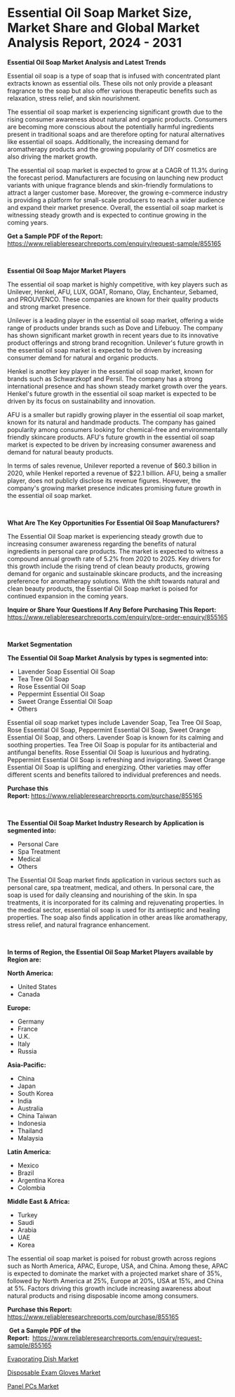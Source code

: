 <p><h1>Essential Oil Soap Market Size, Market Share and Global Market Analysis Report, 2024 - 2031</h1></p><p><strong>Essential Oil Soap Market Analysis and Latest Trends</strong></p>
<p><p>Essential oil soap is a type of soap that is infused with concentrated plant extracts known as essential oils. These oils not only provide a pleasant fragrance to the soap but also offer various therapeutic benefits such as relaxation, stress relief, and skin nourishment.</p><p>The essential oil soap market is experiencing significant growth due to the rising consumer awareness about natural and organic products. Consumers are becoming more conscious about the potentially harmful ingredients present in traditional soaps and are therefore opting for natural alternatives like essential oil soaps. Additionally, the increasing demand for aromatherapy products and the growing popularity of DIY cosmetics are also driving the market growth.</p><p>The essential oil soap market is expected to grow at a CAGR of 11.3% during the forecast period. Manufacturers are focusing on launching new product variants with unique fragrance blends and skin-friendly formulations to attract a larger customer base. Moreover, the growing e-commerce industry is providing a platform for small-scale producers to reach a wider audience and expand their market presence. Overall, the essential oil soap market is witnessing steady growth and is expected to continue growing in the coming years.</p></p>
<p><strong>Get a Sample PDF of the Report:&nbsp;</strong> <a href="https://www.reliableresearchreports.com/enquiry/request-sample/855165">https://www.reliableresearchreports.com/enquiry/request-sample/855165</a></p>
<p>&nbsp;</p>
<p><strong>Essential Oil Soap Major Market Players</strong></p>
<p><p>The essential oil soap market is highly competitive, with key players such as Unilever, Henkel, AFU, LUX, GOAT, Romano, Olay, Enchanteur, Sebamed, and PROUVENCO. These companies are known for their quality products and strong market presence.</p><p>Unilever is a leading player in the essential oil soap market, offering a wide range of products under brands such as Dove and Lifebuoy. The company has shown significant market growth in recent years due to its innovative product offerings and strong brand recognition. Unilever's future growth in the essential oil soap market is expected to be driven by increasing consumer demand for natural and organic products.</p><p>Henkel is another key player in the essential oil soap market, known for brands such as Schwarzkopf and Persil. The company has a strong international presence and has shown steady market growth over the years. Henkel's future growth in the essential oil soap market is expected to be driven by its focus on sustainability and innovation.</p><p>AFU is a smaller but rapidly growing player in the essential oil soap market, known for its natural and handmade products. The company has gained popularity among consumers looking for chemical-free and environmentally friendly skincare products. AFU's future growth in the essential oil soap market is expected to be driven by increasing consumer awareness and demand for natural beauty products.</p><p>In terms of sales revenue, Unilever reported a revenue of $60.3 billion in 2020, while Henkel reported a revenue of $22.1 billion. AFU, being a smaller player, does not publicly disclose its revenue figures. However, the company's growing market presence indicates promising future growth in the essential oil soap market.</p></p>
<p>&nbsp;</p>
<p><strong>What Are The Key Opportunities For Essential Oil Soap Manufacturers?</strong></p>
<p><p>The Essential Oil Soap market is experiencing steady growth due to increasing consumer awareness regarding the benefits of natural ingredients in personal care products. The market is expected to witness a compound annual growth rate of 5.2% from 2020 to 2025. Key drivers for this growth include the rising trend of clean beauty products, growing demand for organic and sustainable skincare products, and the increasing preference for aromatherapy solutions. With the shift towards natural and clean beauty products, the Essential Oil Soap market is poised for continued expansion in the coming years.</p></p>
<p><strong>Inquire or Share Your Questions If Any Before Purchasing This Report:</strong> <a href="https://www.reliableresearchreports.com/enquiry/pre-order-enquiry/855165">https://www.reliableresearchreports.com/enquiry/pre-order-enquiry/855165</a></p>
<p>&nbsp;</p>
<p><strong>Market Segmentation</strong></p>
<p><strong>The Essential Oil Soap Market Analysis by types is segmented into:</strong></p>
<p><ul><li>Lavender Soap Essential Oil Soap</li><li>Tea Tree Oil Soap</li><li>Rose Essential Oil Soap</li><li>Peppermint Essential Oil Soap</li><li>Sweet Orange Essential Oil Soap</li><li>Others</li></ul></p>
<p><p>Essential oil soap market types include Lavender Soap, Tea Tree Oil Soap, Rose Essential Oil Soap, Peppermint Essential Oil Soap, Sweet Orange Essential Oil Soap, and others. Lavender Soap is known for its calming and soothing properties. Tea Tree Oil Soap is popular for its antibacterial and antifungal benefits. Rose Essential Oil Soap is luxurious and hydrating. Peppermint Essential Oil Soap is refreshing and invigorating. Sweet Orange Essential Oil Soap is uplifting and energizing. Other varieties may offer different scents and benefits tailored to individual preferences and needs.</p></p>
<p><strong>Purchase this Report:&nbsp;</strong><a href="https://www.reliableresearchreports.com/purchase/855165">https://www.reliableresearchreports.com/purchase/855165</a></p>
<p>&nbsp;</p>
<p><strong>The Essential Oil Soap Market Industry Research by Application is segmented into:</strong></p>
<p><ul><li>Personal Care</li><li>Spa Treatment</li><li>Medical</li><li>Others</li></ul></p>
<p><p>The Essential Oil Soap market finds application in various sectors such as personal care, spa treatment, medical, and others. In personal care, the soap is used for daily cleansing and nourishing of the skin. In spa treatments, it is incorporated for its calming and rejuvenating properties. In the medical sector, essential oil soap is used for its antiseptic and healing properties. The soap also finds application in other areas like aromatherapy, stress relief, and natural fragrance enhancement.</p></p>
<p>&nbsp;</p>
<p><strong>In terms of Region, the Essential Oil Soap Market Players available by Region are:</strong></p>
<p>
    <p> <strong> North America: </strong>
        <ul>
            <li>United States</li>
            <li>Canada</li>
        </ul>
        </p> 
    <p> <strong> Europe: </strong>
        <ul>
            <li>Germany</li>
            <li>France</li>
            <li>U.K.</li>
            <li>Italy</li>
            <li>Russia</li>
        </ul>
        </p> 
    <p> <strong> Asia-Pacific: </strong>
        <ul>
            <li>China</li>
            <li>Japan</li>
            <li>South Korea</li>
            <li>India</li>
            <li>Australia</li>
            <li>China Taiwan</li>
            <li>Indonesia</li>
            <li>Thailand</li>
            <li>Malaysia</li>
        </ul>
        </p> 
    <p> <strong> Latin America: </strong>
        <ul>
            <li>Mexico</li>
            <li>Brazil</li>
            <li>Argentina Korea</li>
            <li>Colombia</li>
        </ul>
        </p> 
    <p> <strong> Middle East & Africa: </strong>
        <ul>
            <li>Turkey</li>
            <li>Saudi</li>
            <li>Arabia</li>
            <li>UAE</li>
            <li>Korea</li>
        </ul>
    </p>
    </p>
<p><p>The essential oil soap market is poised for robust growth across regions such as North America, APAC, Europe, USA, and China. Among these, APAC is expected to dominate the market with a projected market share of 35%, followed by North America at 25%, Europe at 20%, USA at 15%, and China at 5%. Factors driving this growth include increasing awareness about natural products and rising disposable income among consumers.</p></p>
<p><strong>Purchase this Report: </strong><a href="https://www.reliableresearchreports.com/purchase/855165">https://www.reliableresearchreports.com/purchase/855165</a></p>
<p>&nbsp;<strong>Get a Sample PDF of the Report:&nbsp;&nbsp;</strong><a href="https://www.reliableresearchreports.com/enquiry/request-sample/855165">https://www.reliableresearchreports.com/enquiry/request-sample/855165</a></p>
<p><strong></strong></p>
<p><p><a href="https://github.com/beatblasta/Market-Research-Report-List-2/blob/main/evaporating-dish-market.md">Evaporating Dish Market</a></p><p><a href="https://github.com/shotows/Market-Research-Report-List-1/blob/main/disposable-exam-gloves-market.md">Disposable Exam Gloves Market</a></p><p><a href="https://github.com/Sinjinluong3e0awx2m195k76/Market-Research-Report-List-1/blob/main/panel-pcs-market.md">Panel PCs Market</a></p></p>